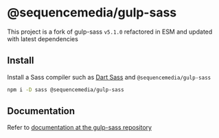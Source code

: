 # @sequencemedia/gulp-sass

This project is a fork of gulp-sass `v5.1.0` refactored in ESM and updated with latest dependencies

## Install

Install a Sass compiler such as [Dart Sass](https://sass-lang.com/dart-sass) and `@sequencemedia/gulp-sass`

```bash
npm i -D sass @sequencemedia/gulp-sass
```

## Documentation

Refer to [documentation at the gulp-sass repository](https://github.com/dlmanning/gulp-sass)
